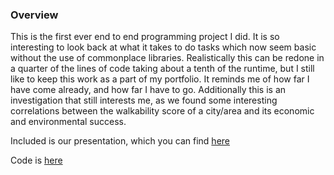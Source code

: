 ### Overview

This is the first ever end to end programming project I did. It is so interesting to look back at what it 
takes to do tasks which now seem basic without the use of commonplace libraries. Realistically this can be
redone in a quarter of the lines of code taking about a tenth of the runtime, but I still like to keep this 
work as a part of my portfolio. It reminds me of how far I have come already, and how far I have to go. 
Additionally this is an investigation that still interests me, as we found some interesting correlations 
between the walkability score of a city/area and its economic and environmental success. 

Included is our presentation, which you can find [here](https://github.com/jackc602/jackc602/blob/main/Projects/Walkability%20and%20City%20Success/walkability_presentation.pdf)

Code is [here](https://github.com/jackc602/jackc602/blob/main/Projects/Walkability%20and%20City%20Success/walkability_and_city_success.py)



